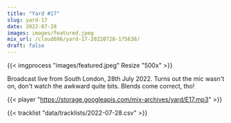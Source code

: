 ```yaml
---
title: "Yard #17"
slug: yard-17
date: 2022-07-28
images: images/featured.jpeg
mix_url: /cloud696/yard-17-20220728-175638/
draft: false
---
```


{{< imgprocess "images/featured.jpeg" Resize "500x" >}}

Broadcast live from South London, 28th July 2022. Turns out the mic wasn't on, don't watch the awkward quite bits. Blends come correct, tho!

{{< player "https://storage.googleapis.com/mix-archives/yard/E17.mp3" >}}

{{< tracklist "data/tracklists/2022-07-28.csv" >}}
